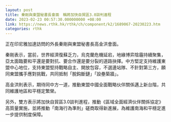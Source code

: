 ```yaml
---
layout: post
title: 秦剛與東盟秘書長會面　稱將加快自貿區3.0談判進程
date: 2023-02-23 00:57:30.000000000 +08:00
link: https://news.rthk.hk/rthk/ch/component/k2/1689067-20230223.htm
categories: rthk
---
```


正在印尼雅加達訪問的外長秦剛與東盟秘書長高金洪會面。

秦剛表示，當前，世界經濟復蘇乏力，烏克蘭危機延宕，地緣博弈陰霾持續聚集，亞太面臨要和平還是要對抗、要合作還是要分裂的道路抉擇。中方堅定支持維護東盟中心地位，支持東盟堅持戰略自主、開放包容，不選邊站隊、不針對第三方，願同東盟攜手應對挑戰，共同抵制「脫鈎斷鏈」「設壘築牆」。

高金洪則表示，期待同中方一道，推動東盟中國全面戰略伙伴關係邁上新台階，共同維護地區和平穩定繁榮。

另外，雙方表示將加快自貿區3.0談判進程，推動《區域全面經濟伙伴關係協定》高質量實施，並將推動「南海行為準則」磋商取得新進展，為維護南海和平穩定進一步提供制度保障。
